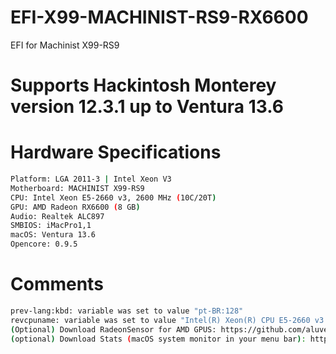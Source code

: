# EFI-X99-MACHINIST-RS9-RX6600
EFI for Machinist X99-RS9

# Supports Hackintosh Monterey version 12.3.1 up to Ventura 13.6

# Hardware Specifications

```bash
Platform: LGA 2011-3 | Intel Xeon V3
Motherboard: MACHINIST X99-RS9
CPU: Intel Xeon E5-2660 v3, 2600 MHz (10C/20T)
GPU: AMD Radeon RX6600 (8 GB)
Audio: Realtek ALC897
SMBIOS: iMacPro1,1
macOS: Ventura 13.6
Opencore: 0.9.5
```

# Comments
```bash
prev-lang:kbd: variable was set to value "pt-BR:128"
revcpuname: variable was set to value "Intel(R) Xeon(R) CPU E5-2660 v3 @ 2.60GHz"
(Optional) Download RadeonSensor for AMD GPUS: https://github.com/aluveitie/RadeonSensor
(optional) Download Stats (macOS system monitor in your menu bar): https://github.com/exelban/stats
```

